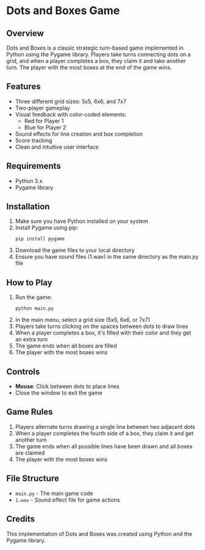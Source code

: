 # Dots and Boxes Game

## Overview
Dots and Boxes is a classic strategic turn-based game implemented in Python using the Pygame library. Players take turns connecting dots on a grid, and when a player completes a box, they claim it and take another turn. The player with the most boxes at the end of the game wins.

## Features
- Three different grid sizes: 5x5, 6x6, and 7x7
- Two-player gameplay
- Visual feedback with color-coded elements:
  - Red for Player 1
  - Blue for Player 2
- Sound effects for line creation and box completion
- Score tracking
- Clean and intuitive user interface

## Requirements
- Python 3.x
- Pygame library

## Installation
1. Make sure you have Python installed on your system
2. Install Pygame using pip:
   ```
   pip install pygame
   ```
3. Download the game files to your local directory
4. Ensure you have sound files (1.wav) in the same directory as the main.py file

## How to Play
1. Run the game:
   ```
   python main.py
   ```
2. In the main menu, select a grid size (5x5, 6x6, or 7x7)
3. Players take turns clicking on the spaces between dots to draw lines
4. When a player completes a box, it's filled with their color and they get an extra turn
5. The game ends when all boxes are filled
6. The player with the most boxes wins

## Controls
- **Mouse**: Click between dots to place lines
- Close the window to exit the game

## Game Rules
1. Players alternate turns drawing a single line between two adjacent dots
2. When a player completes the fourth side of a box, they claim it and get another turn
3. The game ends when all possible lines have been drawn and all boxes are claimed
4. The player with the most boxes wins

## File Structure
- `main.py` - The main game code
- `1.wav` - Sound effect file for game actions

## Credits
This implementation of Dots and Boxes was created using Python and the Pygame library.